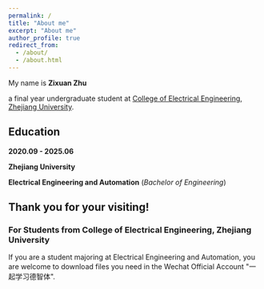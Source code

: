 ```yaml
---
permalink: /
title: "About me"
excerpt: "About me"
author_profile: true
redirect_from: 
  - /about/
  - /about.html
---
```



My name is **Zixuan Zhu**

a final year undergraduate student at [College of Electrical Engineering](http://ee.zju.edu.cn/), [Zhejiang University](https://www.zju.edu.cn/).

## Education

**2020.09 - 2025.06**     

**Zhejiang University**

**Electrical Engineering and Automation** (*Bachelor of Engineering*)

## Thank you for your visiting! 

### For Students from College of Electrical Engineering, Zhejiang University

If you are a student majoring at Electrical Engineering and Automation, you are welcome to download files you need in the Wechat Official Account "一起学习德智体".


